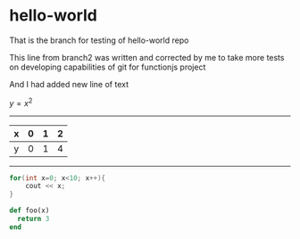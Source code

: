 # hello-world

That is the branch for testing of hello-world repo 

This line from branch2 
was written 
and corrected by me to take more tests on
developing capabilities of git for functionjs project

And I had added new line of text

$y=x^2$

----------------

|x    | 0   |  1  | 2   |
| --- | --- | --- | --- |
|y    | 0   | 1   | 4   | 

-------------------------

```c++ start=1 
for(int x=0; x<10; x++){
    cout << x;
}
```

~~~~ruby startline=2 
def foo(x)
  return 3
end
~~~~~~~